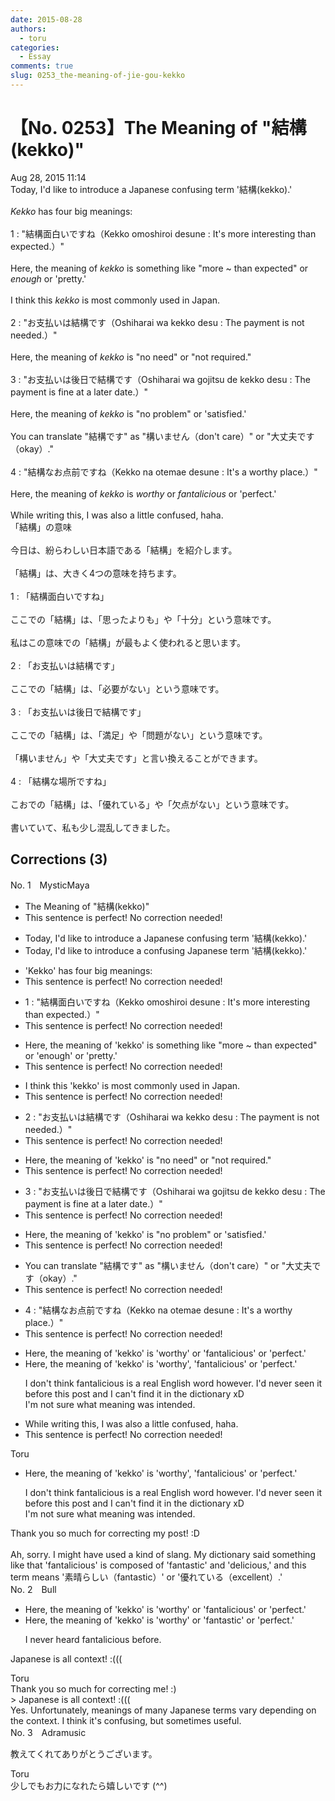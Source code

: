 ```yaml
---
date: 2015-08-28
authors:
  - toru
categories:
  - Essay
comments: true
slug: 0253_the-meaning-of-jie-gou-kekko
---
```


# 【No. 0253】The Meaning of "結構(kekko)"
<div class="date">Aug 28, 2015 11:14</div>
<div id="post"><div id="body_show_ori">
Today, I'd like to introduce a Japanese confusing term '結構(kekko).'<br/><br/><em>Kekko</em> has four big meanings:<br/><br/>1 : "結構面白いですね（Kekko omoshiroi desune : It's more interesting than expected.）"<br/><br/>Here, the meaning of <em>kekko</em> is something like "more ~ than expected" or <em>enough</em> or 'pretty.'<br/><br/>I think this <em>kekko</em> is most commonly used in Japan.<br/><br/>2 : "お支払いは結構です（Oshiharai wa kekko desu : The payment is not needed.）"<br/><br/>Here, the meaning of <em>kekko</em> is "no need" or "not required."<br/><br/>3 : "お支払いは後日で結構です（Oshiharai wa gojitsu de kekko desu : The payment is fine at a later date.）"<br/><br/>Here, the meaning of <em>kekko</em> is "no problem" or 'satisfied.'<br/><br/>You can translate "結構です" as "構いません（don't care）" or "大丈夫です（okay）."<br/><br/>4 : "結構なお点前ですね（Kekko na otemae desune : It's a worthy place.）"<br/><br/>Here, the meaning of <em>kekko</em> is <em>worthy</em> or <em>fantalicious</em> or 'perfect.'<br/><br/>While writing this, I was also a little confused, haha.
</div></div>

<!-- more -->

<div id="post_ja"><div id="body_show_mo">
「結構」の意味<br/><br/>今日は、紛らわしい日本語である「結構」を紹介します。<br/><br/>「結構」は、大きく4つの意味を持ちます。<br/><br/>1 : 「結構面白いですね」<br/><br/>ここでの「結構」は、「思ったよりも」や「十分」という意味です。<br/><br/>私はこの意味での「結構」が最もよく使われると思います。<br/><br/>2 : 「お支払いは結構です」<br/><br/>ここでの「結構」は、「必要がない」という意味です。<br/><br/>3 : 「お支払いは後日で結構です」<br/><br/>ここでの「結構」は、「満足」や「問題がない」という意味です。<br/><br/>「構いません」や「大丈夫です」と言い換えることができます。<br/><br/>4 : 「結構な場所ですね」<br/><br/>こおでの「結構」は、「優れている」や「欠点がない」という意味です。<br/><br/>書いていて、私も少し混乱してきました。
</div></div>

## Corrections (3)
<div id="block"><div class="first_name"> No. 1　<span class="just_name">MysticMaya</span></div><div id="block2">
<ul class="correction_field">
<li class="incorrect">The Meaning of "結構(kekko)"</li>
<li class="corrected perfect">This sentence is perfect! No correction needed!</li>
</ul>
<ul class="correction_field">
<li class="incorrect">Today, I'd like to introduce a Japanese confusing term '結構(kekko).'</li>
<li class="corrected correct">
Today, I'd like to introduce a confusing Japanese term '結構(kekko).'
</li>
</ul>
<ul class="correction_field">
<li class="incorrect">'Kekko' has four big meanings:</li>
<li class="corrected perfect">This sentence is perfect! No correction needed!</li>
</ul>
<ul class="correction_field">
<li class="incorrect">1 : "結構面白いですね（Kekko omoshiroi desune : It's more interesting than expected.）"</li>
<li class="corrected perfect">This sentence is perfect! No correction needed!</li>
</ul>
<ul class="correction_field">
<li class="incorrect">Here, the meaning of 'kekko' is something like "more ~ than expected" or 'enough' or 'pretty.'</li>
<li class="corrected perfect">This sentence is perfect! No correction needed!</li>
</ul>
<ul class="correction_field">
<li class="incorrect">I think this 'kekko' is most commonly used in Japan.</li>
<li class="corrected perfect">This sentence is perfect! No correction needed!</li>
</ul>
<ul class="correction_field">
<li class="incorrect">2 : "お支払いは結構です（Oshiharai wa kekko desu : The payment is not needed.）"</li>
<li class="corrected perfect">This sentence is perfect! No correction needed!</li>
</ul>
<ul class="correction_field">
<li class="incorrect">Here, the meaning of 'kekko' is "no need" or "not required."</li>
<li class="corrected perfect">This sentence is perfect! No correction needed!</li>
</ul>
<ul class="correction_field">
<li class="incorrect">3 : "お支払いは後日で結構です（Oshiharai wa gojitsu de kekko desu : The payment is fine at a later date.）"</li>
<li class="corrected perfect">This sentence is perfect! No correction needed!</li>
</ul>
<ul class="correction_field">
<li class="incorrect">Here, the meaning of 'kekko' is "no problem" or 'satisfied.'</li>
<li class="corrected perfect">This sentence is perfect! No correction needed!</li>
</ul>
<ul class="correction_field">
<li class="incorrect">You can translate "結構です" as "構いません（don't care）" or "大丈夫です（okay）."</li>
<li class="corrected perfect">This sentence is perfect! No correction needed!</li>
</ul>
<ul class="correction_field">
<li class="incorrect">4 : "結構なお点前ですね（Kekko na otemae desune : It's a worthy place.）"</li>
<li class="corrected perfect">This sentence is perfect! No correction needed!</li>
</ul>
<ul class="correction_field">
<li class="incorrect">Here, the meaning of 'kekko' is 'worthy' or 'fantalicious' or 'perfect.'</li>
<li class="corrected correct">
Here, the meaning of 'kekko' is 'worthy', 'fantalicious' or 'perfect.'
<p class="correction_comment">I don't think fantalicious is a real English word however. I'd never seen it before this post and I can't find it in the dictionary xD<br/>I'm not sure what meaning was intended.</p>
</li>
</ul>
<ul class="correction_field">
<li class="incorrect">While writing this, I was also a little confused, haha.</li>
<li class="corrected perfect">This sentence is perfect! No correction needed!</li>
</ul>
</div><div class="name"><span class="just_name">Toru</span><br><div class="quote_field"><ul class="correction_field">
<li class="corrected correct">
Here, the meaning of 'kekko' is 'worthy', 'fantalicious' or 'perfect.'
<p class="correction_comment">
I don't think fantalicious is a real English word however. I'd never seen it before this post and I can't find it in the dictionary xD<br/>I'm not sure what meaning was intended.
</p>
</li>
</ul></div>
Thank you so much for correcting my post! :D<br/><br/>Ah, sorry. I might have used a kind of slang. My dictionary said something like that 'fantalicious' is composed of 'fantastic' and 'delicious,' and this term means '素晴らしい（fantastic）' or '優れている（excellent）.'
</div>
</div>
<div id="block"><div class="first_name"> No. 2　<span class="just_name">Bull</span></div><div id="block2">
<ul class="correction_field">
<li class="incorrect">Here, the meaning of 'kekko' is 'worthy' or 'fantalicious' or 'perfect.'</li>
<li class="corrected correct">
Here, the meaning of 'kekko' is 'worthy' or '<span class="f_blue">fantastic</span>' or 'perfect.'
<p class="correction_comment">I never heard fantalicious before.</p>
</li>
</ul>
<p class="comment_small">
 Japanese is all context! :(((
</p>

</div><div class="name"><span class="just_name">Toru</span><br>
Thank you so much for correcting me! :)<br/>&gt; Japanese is all context! :(((<br/>Yes. Unfortunately, meanings of many Japanese terms vary depending on the context. I think it's confusing, but sometimes useful.
</div>
</div>
<div id="block"><div class="first_name"> No. 3　<span class="just_name">Adramusic</span></div><div id="block2">
<p class="comment_small">
 教えてくれてありがとうございます。
</p>

</div><div class="name"><span class="just_name">Toru</span><br>
少しでもお力になれたら嬉しいです (^^)
</div>
</div>

